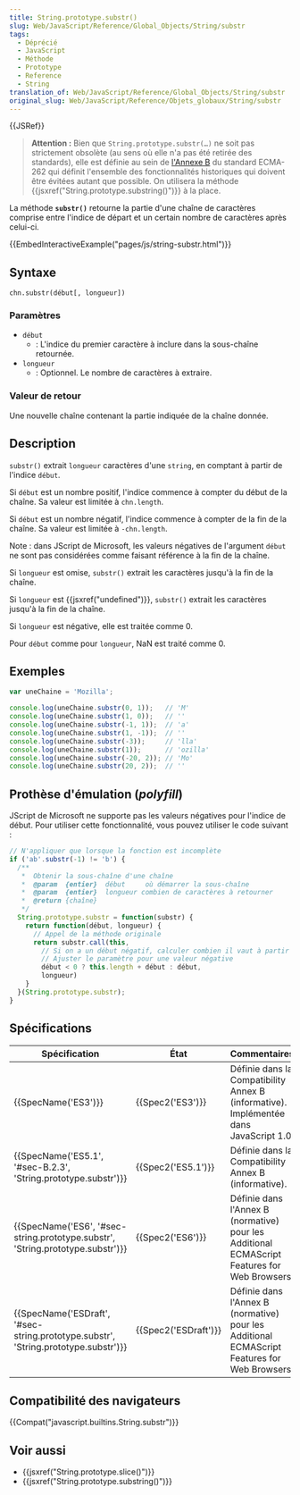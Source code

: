 ```yaml
---
title: String.prototype.substr()
slug: Web/JavaScript/Reference/Global_Objects/String/substr
tags:
  - Déprécié
  - JavaScript
  - Méthode
  - Prototype
  - Reference
  - String
translation_of: Web/JavaScript/Reference/Global_Objects/String/substr
original_slug: Web/JavaScript/Reference/Objets_globaux/String/substr
---
```

{{JSRef}}

> **Attention :** Bien que `String.prototype.substr(…)` ne soit pas strictement obsolète (au sens où elle n'a pas été retirée des standards), elle est définie au sein de [l'Annexe B](https://www.ecma-international.org/ecma-262/9.0/index.html#sec-additional-ecmascript-features-for-web-browsers) du standard ECMA-262 qui définit l'ensemble des fonctionnalités historiques qui doivent être évitées autant que possible. On utilisera la méthode {{jsxref("String.prototype.substring()")}} à la place.

La méthode **`substr()`** retourne la partie d'une chaîne de caractères comprise entre l'indice de départ et un certain nombre de caractères après celui-ci.

{{EmbedInteractiveExample("pages/js/string-substr.html")}}

## Syntaxe

    chn.substr(début[, longueur])

### Paramètres

- `début`
  - : L'indice du premier caractère à inclure dans la sous-chaîne retournée.
- `longueur`
  - : Optionnel. Le nombre de caractères à extraire.

### Valeur de retour

Une nouvelle chaîne contenant la partie indiquée de la chaîne donnée.

## Description

`substr()` extrait `longueur` caractères d'une `string`, en comptant à partir de l'indice `début`.

Si `début` est un nombre positif, l'indice commence à compter du début de la chaîne. Sa valeur est limitée à `chn.length`.

Si `début` est un nombre négatif, l'indice commence à compter de la fin de la chaîne. Sa valeur est limitée à `-chn.length`.

Note : dans JScript de Microsoft, les valeurs négatives de l'argument `début` ne sont pas considérées comme faisant référence à la fin de la chaîne.

Si `longueur` est omise, `substr()` extrait les caractères jusqu'à la fin de la chaîne.

Si `longueur` est {{jsxref("undefined")}}, `substr()` extrait les caractères jusqu'à la fin de la chaîne.

Si `longueur` est négative, elle est traitée comme 0.

Pour `début` comme pour `longueur`, NaN est traité comme 0.

## Exemples

```js
var uneChaine = 'Mozilla';

console.log(uneChaine.substr(0, 1));   // 'M'
console.log(uneChaine.substr(1, 0));   // ''
console.log(uneChaine.substr(-1, 1));  // 'a'
console.log(uneChaine.substr(1, -1));  // ''
console.log(uneChaine.substr(-3));     // 'lla'
console.log(uneChaine.substr(1));      // 'ozilla'
console.log(uneChaine.substr(-20, 2)); // 'Mo'
console.log(uneChaine.substr(20, 2));  // ''
```

## Prothèse d'émulation (_polyfill_)

JScript de Microsoft ne supporte pas les valeurs négatives pour l'indice de début. Pour utiliser cette fonctionnalité, vous pouvez utiliser le code suivant :

```js
// N'appliquer que lorsque la fonction est incomplète
if ('ab'.substr(-1) != 'b') {
  /**
   *  Obtenir la sous-chaîne d'une chaîne
   *  @param  {entier}  début     où démarrer la sous-chaîne
   *  @param  {entier}  longueur combien de caractères à retourner
   *  @return {chaîne}
   */
  String.prototype.substr = function(substr) {
    return function(début, longueur) {
      // Appel de la méthode originale
      return substr.call(this,
        // Si on a un début négatif, calculer combien il vaut à partir du début de la chaîne
        // Ajuster le paramètre pour une valeur négative
        début < 0 ? this.length + début : début,
        longueur)
    }
  }(String.prototype.substr);
}
```

## Spécifications

| Spécification                                                                                                | État                         | Commentaires                                                                                 |
| ------------------------------------------------------------------------------------------------------------ | ---------------------------- | -------------------------------------------------------------------------------------------- |
| {{SpecName('ES3')}}                                                                                     | {{Spec2('ES3')}}         | Définie dans la Compatibility Annex B (informative). Implémentée dans JavaScript 1.0.        |
| {{SpecName('ES5.1', '#sec-B.2.3', 'String.prototype.substr')}}                         | {{Spec2('ES5.1')}}     | Définie dans la Compatibility Annex B (informative).                                         |
| {{SpecName('ES6', '#sec-string.prototype.substr', 'String.prototype.substr')}}     | {{Spec2('ES6')}}         | Définie dans l'Annex B (normative) pour les Additional ECMAScript Features for Web Browsers. |
| {{SpecName('ESDraft', '#sec-string.prototype.substr', 'String.prototype.substr')}} | {{Spec2('ESDraft')}} | Définie dans l'Annex B (normative) pour les Additional ECMAScript Features for Web Browsers  |

## Compatibilité des navigateurs

{{Compat("javascript.builtins.String.substr")}}

## Voir aussi

- {{jsxref("String.prototype.slice()")}}
- {{jsxref("String.prototype.substring()")}}
